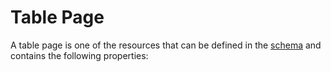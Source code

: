 # Table Page

A table page is one of the resources that can be defined in the [schema](/docs/schema.md) and contains the following properties:
